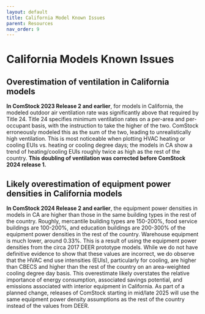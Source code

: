 ```yaml
---
layout: default
title: California Model Known Issues
parent: Resources
nav_order: 9
---
```


# California Models Known Issues

## Overestimation of ventilation in California models

**In ComStock 2023 Release 2 and earlier**, for models in California, the modeled outdoor air ventilation rate was significantly above that required by Title 24. Title 24 specifies minimum ventilation rates on a per-area and per-occupant basis, with the instruction to take the higher of the two. ComStock erroneously modeled this as the sum of the two, leading to unrealistically high ventilation. This is most noticeable when plotting HVAC heating or cooling EUIs vs. heating or cooling degree days; the models in CA show a trend of heating/cooling EUIs roughly twice as high as the rest of the country. **This doubling of ventilation was corrected before ComStock 2024 release 1.**

## Likely overestimation of equipment power densities in California models

**In ComStock 2024 Release 2 and earlier**, the equipment power densities in models in CA are higher than those in the same building types in the rest of the country. Roughly, mercantile building types are 150-200%, food service buildings are 100-200%, and education buildings are 200-300% of the equipment power densities in the rest of the country. Warehouse equipment is much lower, around 0.33%. This is a result of using the equipment power densities from the circa 2017 DEER prototype models. While we do not have definitive evidence to show that these values are incorrect, we do observe that the HVAC end use intensities (EUIs), particularly for cooling, are higher than CBECS and higher than the rest of the country on an area-weighted cooling degree day basis. This overestimate likely overstates the relative importance of energy consumption, associated savings potential, and emissions associated with interior equipment in California. As part of a planned change, releases of ComStock starting in mid/late 2025 will use the same equipment power density assumptions as the rest of the country instead of the values from DEER.